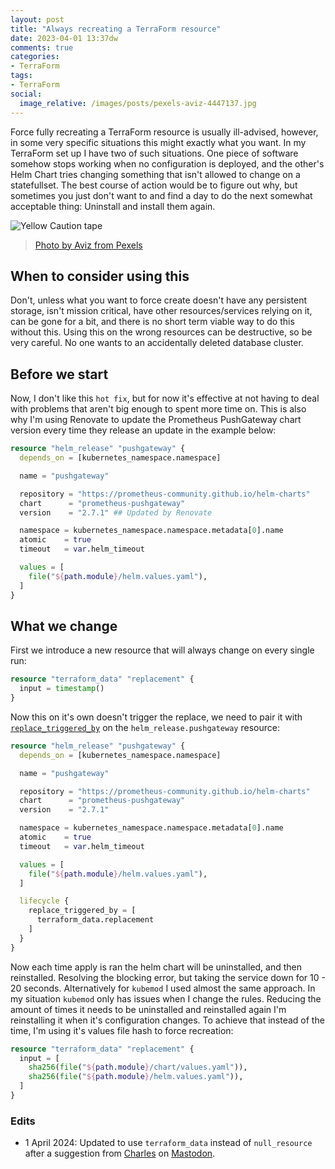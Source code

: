 ```yaml
---
layout: post
title: "Always recreating a TerraForm resource"
date: 2023-04-01 13:37dw
comments: true
categories:
- TerraForm
tags:
- TerraForm
social:
  image_relative: /images/posts/pexels-aviz-4447137.jpg
---
```


Force fully recreating a TerraForm resource is usually ill-advised, however, in some very specific situations this might 
exactly what you want. In my TerraForm set up I have two of such situations. One piece of software somehow stops working 
when no configuration is deployed, and the other's Helm Chart tries changing something that isn't allowed to change on a 
statefullset. The best course of action would be to figure out why, but sometimes you just don't want to and find a day 
to do the next somewhat acceptable thing: Uninstall and install them again.

![Yellow Caution tape](/images/posts/pexels-aviz-4447137.jpg)
> [Photo by Aviz from Pexels](https://www.pexels.com/photo/yellow-and-black-caution-sign-4447137/)

<!-- More -->

## When to consider using this

Don't, unless what you want to force create doesn't have any persistent storage, isn't mission critical, have other 
resources/services relying on it, can be gone for a bit, and there is no short term viable way to do this without this. 
Using this on the wrong resources can be destructive, so be very careful. No one wants to an accidentally deleted 
database cluster.

## Before we start

Now, I don't like this `hot fix`, but for now it's effective at not having to deal with problems that aren't big enough 
to spent more time on. This is also why I'm using Renovate to update the Prometheus PushGateway chart version every time 
they release an update in the example below:


```terraform
resource "helm_release" "pushgateway" {
  depends_on = [kubernetes_namespace.namespace]

  name = "pushgateway"

  repository = "https://prometheus-community.github.io/helm-charts"
  chart      = "prometheus-pushgateway"
  version    = "2.7.1" ## Updated by Renovate

  namespace = kubernetes_namespace.namespace.metadata[0].name
  atomic    = true
  timeout   = var.helm_timeout

  values = [
    file("${path.module}/helm.values.yaml"),
  ]
}
```

## What we change

First we introduce a new resource that will always change on every single run:

```terraform
resource "terraform_data" "replacement" {
  input = timestamp()
}
```

Now this on it's own doesn't trigger the replace, we need to pair it with [`replace_triggered_by`](https://developer.hashicorp.com/terraform/language/meta-arguments/lifecycle#replace_triggered_by) on the `helm_release.pushgateway` resource:

```terraform
resource "helm_release" "pushgateway" {
  depends_on = [kubernetes_namespace.namespace]

  name = "pushgateway"

  repository = "https://prometheus-community.github.io/helm-charts"
  chart      = "prometheus-pushgateway"
  version    = "2.7.1"

  namespace = kubernetes_namespace.namespace.metadata[0].name
  atomic    = true
  timeout   = var.helm_timeout

  values = [
    file("${path.module}/helm.values.yaml"),
  ]

  lifecycle {
    replace_triggered_by = [
      terraform_data.replacement
    ]
  }
}
```

Now each time apply is ran the helm chart will be uninstalled, and then reinstalled. Resolving the blocking error, but 
taking the service down for 10 - 20 seconds. Alternatively for `kubemod` I used almost the same approach. In my 
situation `kubemod` only has issues when I change the rules. Reducing the amount of times it needs to be uninstalled and 
reinstalled again I'm reinstalling it when it's configuration changes. To achieve that instead of the time, I'm using 
it's values file hash to force recreation:

```terraform
resource "terraform_data" "replacement" {
  input = [
    sha256(file("${path.module}/chart/values.yaml")),
    sha256(file("${path.module}/helm.values.yaml")),
  ]
}
```

### Edits

* 1 April 2024: Updated to use `terraform_data` instead of `null_resource` after a suggestion from [Charles](https://mastodon.social/@charlesnru) on [Mastodon](https://mastodon.social/@charlesnru/112197086991928351).
